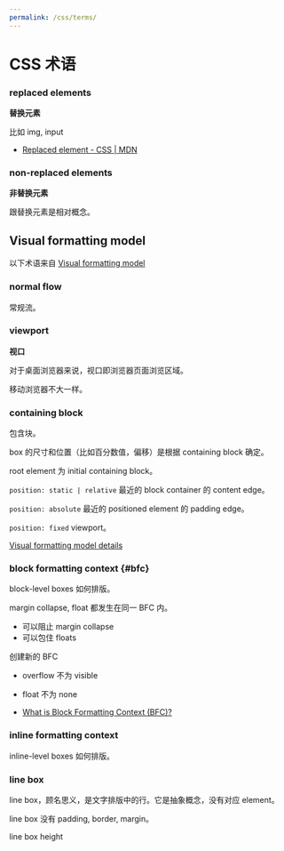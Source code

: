 ```yaml
---
permalink: /css/terms/
---
```


# CSS 术语

### replaced elements

**替换元素**

比如 img, input

- [Replaced element - CSS | MDN](https://developer.mozilla.org/en-US/docs/Web/CSS/Replaced_element)

### non-replaced elements

**非替换元素**

跟替换元素是相对概念。

## Visual formatting model

以下术语来自 [Visual formatting model](file:///F:/Code/Github/ynotes/css-spec/css2/visuren.html)

### normal flow

常规流。

### viewport

**视口**

对于桌面浏览器来说，视口即浏览器页面浏览区域。

移动浏览器不大一样。

### containing block

包含块。

box 的尺寸和位置（比如百分数值，偏移）是根据 containing block 确定。

root element 为 initial containing block。

`position: static | relative` 最近的 block container 的 content edge。

`position: absolute` 最近的 positioned element 的 padding edge。

`position: fixed` viewport。

[Visual formatting model details](https://ynotes.github.io/css2/visudet.html#inline-width)


### block formatting context {#bfc}

block-level boxes 如何排版。

margin collapse, float 都发生在同一 BFC 内。

- 可以阻止 margin collapse
- 可以包住 floats

创建新的 BFC

- overflow 不为 visible
- float 不为 none

- [What is Block Formatting Context (BFC)?](http://lucybain.com/blog/2015/css-block-formatting-context/)

### inline formatting context

inline-level boxes 如何排版。

### line box

line box，顾名思义，是文字排版中的行。它是抽象概念，没有对应 element。

line box 没有 padding, border, margin。

line box height
